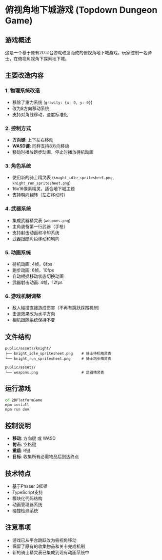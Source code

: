 # 俯视角地下城游戏 (Topdown Dungeon Game)

## 游戏概述
这是一个基于原有2D平台游戏改造而成的俯视角地下城游戏。玩家控制一名骑士，在俯视角视角下探索地下城。

## 主要改造内容

### 1. 物理系统改造
- 移除了重力系统 (`gravity: {x: 0, y: 0}`)
- 改为8方向移动系统
- 支持对角线移动，速度标准化

### 2. 控制方式
- **方向键**: 上下左右移动
- **WASD键**: 同样支持8方向移动
- 移动时播放跑步动画，停止时播放待机动画

### 3. 角色系统
- 使用新的骑士精灵表 (`knight_idle_spritesheet.png`, `knight_run_spritesheet.png`)
- 16x16像素精灵，适合地下城主题
- 支持朝向翻转（左右移动时）

### 4. 武器系统
- 集成武器精灵表 (`weapons.png`)
- 主角装备第一行武器（手枪）
- 支持射击动画和冷却系统
- 武器跟随角色移动和朝向

### 5. 动画系统
- 待机动画: 4帧，8fps
- 跑步动画: 6帧，10fps
- 自动根据移动状态切换动画
- 武器射击动画: 4帧，12fps

### 6. 游戏机制调整
- 敌人碰撞直接造成伤害（不再有跳跃踩踏机制）
- 击退效果改为水平方向
- 相机跟随系统保持不变

## 文件结构

```
public/assets/knight/
├── knight_idle_spritesheet.png    # 骑士待机精灵表
└── knight_run_spritesheet.png     # 骑士跑步精灵表

public/assets/
└── weapons.png                    # 武器精灵表
```

## 运行游戏

```bash
cd 2DPlatformGame
npm install
npm run dev
```

## 控制说明

- **移动**: 方向键 或 WASD
- **射击**: 空格键
- **重启**: R键
- **目标**: 收集所有必需物品后到达终点

## 技术特点

- 基于Phaser 3框架
- TypeScript支持
- 模块化代码结构
- 动画管理器系统
- 碰撞检测系统

## 注意事项

- 游戏已从平台跳跃改为俯视角移动
- 保留了原有的收集物品和关卡完成机制
- 新的骑士精灵表已集成到现有动画系统中

